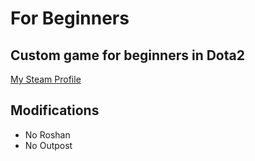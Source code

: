 # For Beginners
## Custom game for beginners in Dota2

[My Steam Profile](https://steamcommunity.com/id/aoisensi)

## Modifications

- No Roshan
- No Outpost